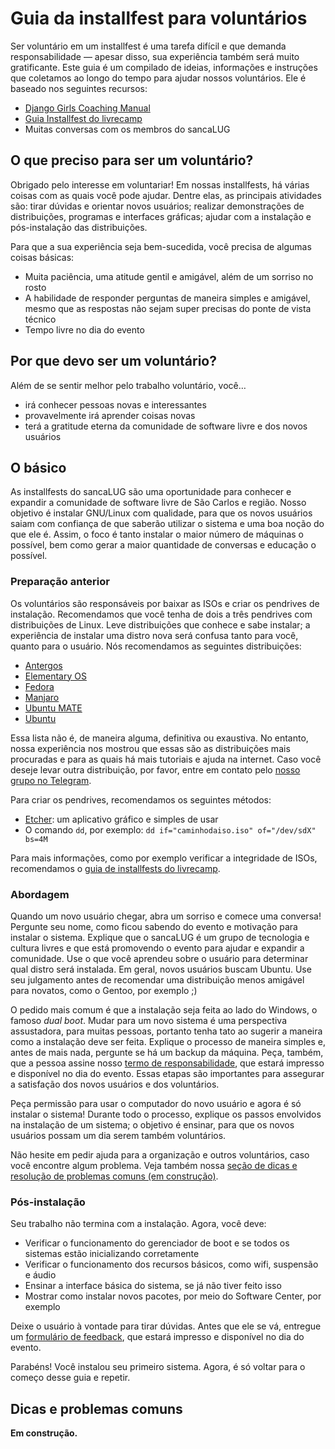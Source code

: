 # Guia da installfest para voluntários

Ser voluntário em um installfest é uma tarefa difícil e que demanda
responsabilidade — apesar disso, sua experiência também será muito
gratificante. Este guia é um compilado de ideias, informações e instruções que
coletamos ao longo do tempo para ajudar nossos voluntários. Ele é baseado nos
seguintes recursos:

* [Django Girls Coaching Manual](https://coach.djangogirls.org/)
* [Guia Installfest do livrecamp](https://github.com/LivreCamp/documentos/wiki/Guia-Installfest)
* Muitas conversas com os membros do sancaLUG

## O que preciso para ser um voluntário?

Obrigado pelo interesse em voluntariar! Em nossas installfests, há várias
coisas com as quais você pode ajudar. Dentre elas, as principais atividades
são: tirar dúvidas e orientar novos usuários; realizar demonstrações de
distribuições, programas e interfaces gráficas; ajudar com a instalação e
pós-instalação das distribuições.

Para que a sua experiência seja bem-sucedida, você precisa de algumas coisas
básicas:

* Muita paciência, uma atitude gentil e amigável, além de um sorriso no rosto
* A habilidade de responder perguntas de maneira simples e amigável, mesmo que
  as respostas não sejam super precisas do ponte de vista técnico
* Tempo livre no dia do evento

## Por que devo ser um voluntário?

Além de se sentir melhor pelo trabalho voluntário, você…

* irá conhecer pessoas novas e interessantes
* provavelmente irá aprender coisas novas
* terá a gratitude eterna da comunidade de software livre e dos novos usuários

## O básico

As installfests do sancaLUG são uma oportunidade para conhecer e expandir a
comunidade de software livre de São Carlos e região. Nosso objetivo é instalar
GNU/Linux com qualidade, para que os novos usuários saiam com confiança de que
saberão utilizar o sistema e uma boa noção do que ele é. Assim, o foco é tanto
instalar o maior número de máquinas o possível, bem como gerar a maior
quantidade de conversas e educação o possível.

### Preparação anterior

Os voluntários são responsáveis por baixar as ISOs e criar os pendrives de
instalação. Recomendamos que você tenha de dois a três pendrives com
distribuições de Linux. Leve distribuições que conhece e sabe instalar; a
experiência de instalar uma distro nova será confusa tanto para você, quanto
para o usuário. Nós recomendamos as seguintes distribuições:

* [Antergos](https://antergos.com/)
* [Elementary OS](https://elementary.io/)
* [Fedora](https://getfedora.org/)
* [Manjaro](https://manjaro.org/)
* [Ubuntu MATE](https://ubuntu-mate.org/)
* [Ubuntu](https://www.ubuntu.com/)

Essa lista não é, de maneira alguma, definitiva ou exaustiva. No entanto, nossa
experiência nos mostrou que essas são as distribuições mais procuradas e para
as quais há mais tutoriais e ajuda na internet. Caso você deseje levar outra
distribuição, por favor, entre em contato pelo [nosso grupo no
Telegram](https://t.me/sancaLUG).

Para criar os pendrives, recomendamos os seguintes métodos:

* [Etcher](https://etcher.io/): um aplicativo gráfico e simples de usar
* O comando `dd`, por exemplo: `dd if="caminhodaiso.iso" of="/dev/sdX" bs=4M`

Para mais informações, como por exemplo verificar a integridade de ISOs,
recomendamos o [guia de installfests do livrecamp][guia-livrecamp].

[guia-livrecamp]: https://github.com/LivreCamp/documentos/wiki/Guia-Installfest#verificando-integridade-da-iso

### Abordagem

Quando um novo usuário chegar, abra um sorriso e comece uma conversa! Pergunte
seu nome, como ficou sabendo do evento e motivação para instalar o sistema.
Explique que o sancaLUG é um grupo de tecnologia e cultura livres e que está
promovendo o evento para ajudar e expandir a comunidade. Use o que você
aprendeu sobre o usuário para determinar qual distro será instalada. Em geral,
novos usuários buscam Ubuntu. Use seu julgamento antes de recomendar uma
distribuição menos amigável para novatos, como o Gentoo, por exemplo ;)

O pedido mais comum é que a instalação seja feita ao lado do Windows, o famoso
_dual boot_. Mudar para um novo sistema é uma perspectiva assustadora, para
muitas pessoas, portanto tenha tato ao sugerir a maneira como a instalação deve
ser feita. Explique o processo de maneira simples e, antes de mais nada,
pergunte se há um backup da máquina. Peça, também, que a pessoa assine nosso
[termo de responsabilidade][termo-responsabilidade], que estará impresso e
disponível no dia do evento. Essas etapas são importantes para assegurar a
satisfação dos novos usuários e dos voluntários.

[termo-responsabilidade]: https://github.com/sancaLUG/documentos/raw/master/termo-responsabilidade.pdf

Peça permissão para usar o computador do novo usuário e agora é só instalar o
sistema! Durante todo o processo, explique os passos envolvidos na instalação
de um sistema; o objetivo é ensinar, para que os novos usuários possam um dia
serem também voluntários.

Não hesite em pedir ajuda para a organização e outros voluntários, caso você
encontre algum problema. Veja também nossa [seção de dicas e resolução de
problemas comuns (em construção)](#dicas-e-problemas-comuns).

### Pós-instalação

Seu trabalho não termina com a instalação. Agora, você deve:

* Verificar o funcionamento do gerenciador de boot e se todos os sistemas estão
  inicializando corretamente
* Verificar o funcionamento dos recursos básicos, como wifi, suspensão e áudio
* Ensinar a interface básica do sistema, se já não tiver feito isso
* Mostrar como instalar novos pacotes, por meio do Software Center, por exemplo

Deixe o usuário à vontade para tirar dúvidas. Antes que ele se vá, entregue um
[formulário de feedback][formulario-feedback], que estará impresso e disponível
no dia do evento.

[formulario-feedback]: https://github.com/sancaLUG/feedback-forms/raw/master/feedback.pdf

Parabéns! Você instalou seu primeiro sistema. Agora, é só voltar para o começo
desse guia e repetir.

## Dicas e problemas comuns

**Em construção.**
